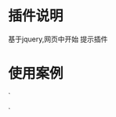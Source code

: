 # 插件说明
基于jquery,网页中开始 提示插件
# 使用案例
`
<script src="./jquery.min.js"></script>
<script src="./jquery.guide.js"></script>
<script>
$.guide([{
    selector: '.logo',
    content: '<img src="guide-1.png" width="102" height="47">',
    align: 'left'
}, {
    selector: '.ad img',
    content: '<img src="guide-2.png" width="104" height="47">'
}, {
    selector: '#back',
    content: '<img src="guide-3.png" width="72" height="47">',
    align: 'left'
}, {
    selector: '.demo img',
    content: '<img src="guide-4.png" width="86" height="47">'
}]);
</script>
`